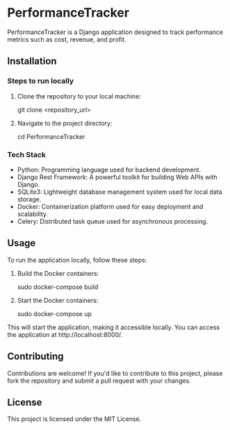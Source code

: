 # PerformanceTracker

PerformanceTracker is a Django application designed to track performance metrics such as cost, revenue, and profit.

## Installation

### Steps to run locally

1. Clone the repository to your local machine:

    git clone <repository_url>

2. Navigate to the project directory:

    cd PerformanceTracker

### Tech Stack

- Python: Programming language used for backend development.
- Django Rest Framework: A powerful toolkit for building Web APIs with Django.
- SQLite3: Lightweight database management system used for local data storage.
- Docker: Containerization platform used for easy deployment and scalability.
- Celery: Distributed task queue used for asynchronous processing.

## Usage

To run the application locally, follow these steps:

1. Build the Docker containers:

    sudo docker-compose build

2. Start the Docker containers:

    sudo docker-compose up

This will start the application, making it accessible locally. You can access the application at http://localhost:8000/.

## Contributing

Contributions are welcome! If you'd like to contribute to this project, please fork the repository and submit a pull request with your changes.

## License

This project is licensed under the MIT License.
